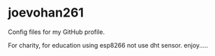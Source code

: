 # joevohan261
Config files for my GitHub profile.

For charity, for education using esp8266 not use dht sensor.
enjoy.....
